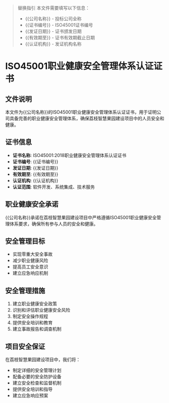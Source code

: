 > 替换指引
> 本文件需要填写以下信息：
> - {{公司名称}} - 投标公司全称
> - {{证书编号}} - ISO45001证书编号
> - {{发证日期}} - 证书颁发日期
> - {{有效期至}} - 证书有效期截止日期
> - {{认证机构}} - 发证机构名称

# ISO45001职业健康安全管理体系认证证书

## 文件说明
本文件为{{公司名称}}的ISO45001职业健康安全管理体系认证证书，用于证明公司具备完善的职业健康安全管理体系，确保荔枝智慧果园建设项目中的人员安全和健康。

## 证书信息
- **证书名称**: ISO45001:2018职业健康安全管理体系认证证书
- **证书编号**: {{证书编号}}
- **发证日期**: {{发证日期}}
- **有效期至**: {{有效期至}}
- **认证机构**: {{认证机构}}
- **认证范围**: 软件开发、系统集成、技术服务

## 职业健康安全承诺
{{公司名称}}承诺在荔枝智慧果园建设项目中严格遵循ISO45001职业健康安全管理体系要求，确保所有参与人员的安全和健康。

## 安全管理目标
- 实现零重大安全事故
- 减少职业健康风险
- 提高员工安全意识
- 建立应急响应机制

## 安全管理措施
1. 建立职业健康安全政策
2. 识别和评估职业健康安全风险
3. 制定安全操作规程
4. 提供安全培训和教育
5. 建立事故报告和调查机制

## 项目安全保证
在荔枝智慧果园建设项目中，我们将：
- 制定详细的安全管理计划
- 配备必要的安全防护设备
- 建立安全检查和监督机制
- 提供安全培训和指导
- 建立应急响应预案
